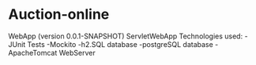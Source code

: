 # Auction-online
WebApp (version 0.0.1-SNAPSHOT)
ServletWebApp
Technologies used:
-JUnit Tests
-Mockito
-h2.SQL database
-postgreSQL database
-ApacheTomcat WebServer
